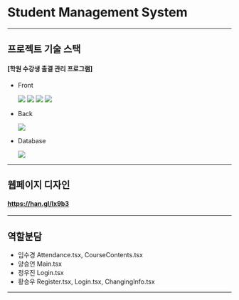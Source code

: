 # Student Management System

---

## 프로젝트 기술 스택

#### [학원 수강생 출결 관리 프로그램]

- Front

  
  <img src="https://img.shields.io/badge/react-61DAFB?style=flat-square&logo=react&logoColor=white" />
  <img src="https://img.shields.io/badge/tailwindcss-06B6D4?style=flat-square&logo=tailwindcss&logoColor=white" />
  <img src="https://img.shields.io/badge/mui-007FFF?style=flat-square&logo=mui&logoColor=white" />
  <img src="https://img.shields.io/badge/axios-5A29E4?style=flat-square&logo=axios&logoColor=white" />

- Back

  
  <img src="https://img.shields.io/badge/express-000000?style=flat-square&logo=express&logoColor=white" />

- Database

  
  <img src="https://img.shields.io/badge/mysql-4479A1?style=flat-square&logo=mysql&logoColor=white" />

---

## 웹페이지 디자인

#### https://han.gl/Ix9b3

---

## 역할분담

- 임수경 Attendance.tsx, CourseContents.tsx
- 양승언 Main.tsx
- 정우진 Login.tsx
- 황승우 Register.tsx, Login.tsx, ChangingInfo.tsx

---
